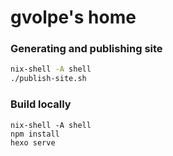 gvolpe's home
=============

### Generating and publishing site

```bash
nix-shell -A shell
./publish-site.sh
```

### Build locally

```
nix-shell -A shell
npm install
hexo serve
```
